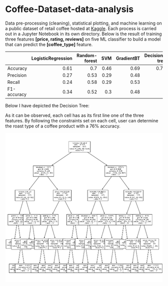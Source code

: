 # Coffee-Dataset-data-analysis

Data pre-processing (cleaning), statistical plotting, and machine learning on a public dataset of retail coffee hosted at [Kaggle](https://www.kaggle.com/datasets/a27fcd650722d16b078b5c4160242413865a4ee8897071dd24e7fdc180f328e3). Each process is carried out in a Jupyter Notebook in its own directory. Below is the result of training three features __[price, rating, reviews]__ on five ML classifier to build a model that can predict the __[coffee_type]__ feature.

|             |   LogisticRegression |   Random-forest |   SVM |   GradientBT |   Decision-tree |
|:------------|---------------------:|----------------:|------:|-------------:|----------------:|
| Accuracy    |                 0.61 |            0.7  |  0.46 |         0.69 |            0.76 |
| Precision   |                 0.27 |            0.53 |  0.29 |         0.48 |            0    |
| Recall      |                 0.24 |            0.58 |  0.29 |         0.53 |            0    |
| F1-accuracy |                 0.34 |            0.52 |  0.3  |         0.48 |            0    |

Below I have depicted the Decision Tree:

As it can be observed, each cell has as its first line one of the three features. By following the constraints set on each cell, user can determine the roast type of a coffee product with a 76% accuracy.

![Alt text](Machine-learning%20(Classification)/DTree.png)
